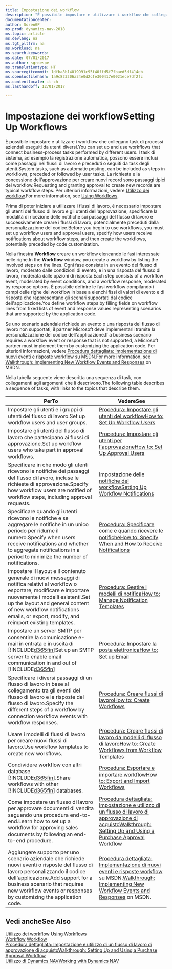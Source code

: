 ```yaml
---
title: Impostazione dei workflow
description: "È possibile impostare e utilizzare i workflow che collegano task di processi aziendali eseguiti da utenti diversi. I task di sistema, ad esempio la registrazione automatica, possono essere inclusi come passaggi nei flussi di lavoro e preceduti o seguiti da task degli utenti. La richiesta e la concessione dell'approvazione per creare nuovi record sono passaggi tipici del workflow."
documentationcenter: 
author: SorenGP
ms.prod: dynamics-nav-2018
ms.topic: article
ms.devlang: na
ms.tgt_pltfrm: na
ms.workload: na
ms.search.keywords: 
ms.date: 07/01/2017
ms.author: sgroespe
ms.translationtype: HT
ms.sourcegitcommit: 1dfba8b14019991c95f40ffd5f7fbaed5df414eb
ms.openlocfilehash: 1a9c823206a34e0d2cfe300417e0021ece7df2fc
ms.contentlocale: it-ch
ms.lasthandoff: 12/01/2017

---
```

# <a name="setting-up-workflows"></a><span data-ttu-id="7a466-105">Impostazione dei workflow</span><span class="sxs-lookup"><span data-stu-id="7a466-105">Setting Up Workflows</span></span>
<span data-ttu-id="7a466-106">È possibile impostare e utilizzare i workflow che collegano task di processi aziendali eseguiti da utenti diversi.</span><span class="sxs-lookup"><span data-stu-id="7a466-106">You can set up and use workflows that connect business-process tasks performed by different users.</span></span> <span data-ttu-id="7a466-107">I task di sistema, ad esempio la registrazione automatica, possono essere inclusi come passaggi nei flussi di lavoro e preceduti o seguiti da task degli utenti.</span><span class="sxs-lookup"><span data-stu-id="7a466-107">System tasks, such as automatic posting, can be included as steps in workflows, preceded or followed by user tasks.</span></span> <span data-ttu-id="7a466-108">La richiesta e la concessione dell'approvazione per creare nuovi record sono passaggi tipici del workflow.</span><span class="sxs-lookup"><span data-stu-id="7a466-108">Requesting and granting approval to create new records are typical workflow steps.</span></span> <span data-ttu-id="7a466-109">Per ulteriori informazioni, vedere [Utilizzo dei workflow](across-use-workflows.md).</span><span class="sxs-lookup"><span data-stu-id="7a466-109">For more information, see [Using Workflows](across-use-workflows.md).</span></span>  

 <span data-ttu-id="7a466-110">Prima di poter iniziare a utilizzare i flussi di lavoro, è necessario impostare gli utenti del flusso di lavoro e gli utenti dell'approvazione, specificare la modalità di ricezione delle notifiche sui passaggi del flusso di lavoro e successivamente creare i flussi di lavoro, potenzialmente preceduti dalla personalizzazione del codice.</span><span class="sxs-lookup"><span data-stu-id="7a466-110">Before you begin to use workflows, you must set up workflow users and approval users, specify how users receive notifications about workflow steps, and then create the workflows, potentially preceded by code customization.</span></span>  

 <span data-ttu-id="7a466-111">Nella finestra **Workflow** creare un workflow elencando le fasi interessate nelle righe.</span><span class="sxs-lookup"><span data-stu-id="7a466-111">In the **Workflow** window, you create a workflow by listing the involved steps on the lines.</span></span> <span data-ttu-id="7a466-112">Ogni fase consiste in un evento del flusso di lavoro, moderato dalle condizioni di evento, e in una risposta del flusso di lavoro, moderata dalle opzioni di risposta.</span><span class="sxs-lookup"><span data-stu-id="7a466-112">Each step consists of a workflow event, moderated by event conditions, and a workflow response, moderated by response options.</span></span> <span data-ttu-id="7a466-113">È possibile definire le fasi workflow compilando i campi delle righe del workflow in base a elenchi fissi di valori di evento e di risposta che rappresentano gli scenari supportati dal codice dell'applicazione.</span><span class="sxs-lookup"><span data-stu-id="7a466-113">You define workflow steps by filling fields on workflow lines from fixed lists of event and response values representing scenarios that are supported by the application code.</span></span>  

 <span data-ttu-id="7a466-114">Se uno scenario aziendale richiede un evento o una risposta del flusso di lavoro non supportati, il partner Microsoft deve implementarli tramite la personalizzazione del codice dell'applicazione.</span><span class="sxs-lookup"><span data-stu-id="7a466-114">If a business scenario requires a workflow event or response that is not supported, a Microsoft partner must implement them by customizing the application code.</span></span> <span data-ttu-id="7a466-115">Per ulteriori informazioni, vedere [Procedura dettagliata: Implementazione di nuovi eventi e risposte workflow](https://msdn.microsoft.com/en-us/library/mt574349.aspx) su MSDN.</span><span class="sxs-lookup"><span data-stu-id="7a466-115">For more information, see [Walkthrough: Implementing New Workflow Events and Responses](https://msdn.microsoft.com/en-us/library/mt574349.aspx) on MSDN.</span></span>

 <span data-ttu-id="7a466-116">Nella tabella seguente viene descritta una sequenza di task, con collegamenti agli argomenti che li descrivono.</span><span class="sxs-lookup"><span data-stu-id="7a466-116">The following table describes a sequence of tasks, with links to the topics that describe them.</span></span>  

|<span data-ttu-id="7a466-117">**Per**</span><span class="sxs-lookup"><span data-stu-id="7a466-117">**To**</span></span>|<span data-ttu-id="7a466-118">**Vedere**</span><span class="sxs-lookup"><span data-stu-id="7a466-118">**See**</span></span>|  
|------------|-------------|  
|<span data-ttu-id="7a466-119">Impostare gli utenti e i gruppi di utenti del flusso di lavoro.</span><span class="sxs-lookup"><span data-stu-id="7a466-119">Set up workflow users and user groups.</span></span>|[<span data-ttu-id="7a466-120">Procedura: Impostare gli utenti del workflow</span><span class="sxs-lookup"><span data-stu-id="7a466-120">How to: Set Up Workflow Users</span></span>](across-how-to-set-up-workflow-users.md)|  
|<span data-ttu-id="7a466-121">Impostare gli utenti del flusso di lavoro che partecipano ai flussi di approvazione.</span><span class="sxs-lookup"><span data-stu-id="7a466-121">Set up workflow users who take part in approval workflows.</span></span>|[<span data-ttu-id="7a466-122">Procedura: Impostare gli utenti per l'approvazione</span><span class="sxs-lookup"><span data-stu-id="7a466-122">How to: Set Up Approval Users</span></span>](across-how-to-set-up-approval-users.md)|  
|<span data-ttu-id="7a466-123">Specificare in che modo gli utenti ricevono le notifiche dei passaggi del flusso di lavoro, incluse le richieste di approvazione.</span><span class="sxs-lookup"><span data-stu-id="7a466-123">Specify how workflow users are notified of workflow steps, including approval requests.</span></span>|[<span data-ttu-id="7a466-124">Impostazione delle notifiche del workflow</span><span class="sxs-lookup"><span data-stu-id="7a466-124">Setting Up Workflow Notifications</span></span>](across-setting-up-workflow-notifications.md)|  
|<span data-ttu-id="7a466-125">Specificare quando gli utenti ricevono le notifiche e se aggregare le notifiche in un unico periodo per ridurne il numero.</span><span class="sxs-lookup"><span data-stu-id="7a466-125">Specify when users receive notifications and whether to aggregate notifications in a period to minimize the number of notifications.</span></span>|[<span data-ttu-id="7a466-126">Procedura: Specificare come e quando ricevere le notifiche</span><span class="sxs-lookup"><span data-stu-id="7a466-126">How to: Specify When and How to Receive Notifications</span></span>](across-how-to-specify-when-and-how-to-receive-notifications.md)|  
|<span data-ttu-id="7a466-127">Impostare il layout e il contenuto generale di nuovi messaggi di notifica relativi al workflow o esportare, modificare e importare nuovamente i modelli esistenti.</span><span class="sxs-lookup"><span data-stu-id="7a466-127">Set up the layout and general content of new workflow notifications emails, or export, modify, and reimport existing templates.</span></span>|[<span data-ttu-id="7a466-128">Procedura: Gestire i modelli di notifica</span><span class="sxs-lookup"><span data-stu-id="7a466-128">How to: Manage Notification Templates</span></span>](across-how-to-manage-notification-templates.md)|  
|<span data-ttu-id="7a466-129">Impostare un server SMTP per consentire la comunicazione e-mail in entrata e in uscita di [!INCLUDE[d365fin](includes/d365fin_md.md)]</span><span class="sxs-lookup"><span data-stu-id="7a466-129">Set up an SMTP server to enable email communication in and out of [!INCLUDE[d365fin](includes/d365fin_md.md)]</span></span>|[<span data-ttu-id="7a466-130">Procedura: Impostare la posta elettronica</span><span class="sxs-lookup"><span data-stu-id="7a466-130">How to: Set up Email</span></span>](madeira-how-setup-email.md)|
|<span data-ttu-id="7a466-131">Specificare i diversi passaggi di un flusso di lavoro in base al collegamento tra gli eventi del flusso di lavoro e le risposte del flusso di lavoro.</span><span class="sxs-lookup"><span data-stu-id="7a466-131">Specify the different steps of a workflow by connection workflow events with workflow responses.</span></span>|[<span data-ttu-id="7a466-132">Procedura: Creare flussi di lavoro</span><span class="sxs-lookup"><span data-stu-id="7a466-132">How to: Create Workflows</span></span>](across-how-to-create-workflows.md)|  
|<span data-ttu-id="7a466-133">Usare i modelli di flussi di lavoro per creare nuovi flussi di lavoro.</span><span class="sxs-lookup"><span data-stu-id="7a466-133">Use workflow templates to create new workflows.</span></span>|[<span data-ttu-id="7a466-134">Procedura: Creare flussi di lavoro da modelli di flusso di lavoro</span><span class="sxs-lookup"><span data-stu-id="7a466-134">How to: Create Workflows from Workflow Templates</span></span>](across-how-to-create-workflows-from-workflow-templates.md)|  
|<span data-ttu-id="7a466-135">Condividere workflow con altri database [!INCLUDE[d365fin](includes/d365fin_md.md)].</span><span class="sxs-lookup"><span data-stu-id="7a466-135">Share workflows with other [!INCLUDE[d365fin](includes/d365fin_md.md)] databases.</span></span>|[<span data-ttu-id="7a466-136">Procedura: Esportare e importare workflow</span><span class="sxs-lookup"><span data-stu-id="7a466-136">How to: Export and Import Workflows</span></span>](across-how-to-export-and-import-workflows.md)|  
|<span data-ttu-id="7a466-137">Come impostare un flusso di lavoro per approvare documenti di vendita seguendo una procedura end-to-end.</span><span class="sxs-lookup"><span data-stu-id="7a466-137">Learn how to set up a workflow for approving sales documents by following an end-to-end procedure.</span></span>|[<span data-ttu-id="7a466-138">Procedura dettagliata: Impostazione e utilizzo di un flusso di lavoro di approvazione di acquisto</span><span class="sxs-lookup"><span data-stu-id="7a466-138">Walkthrough: Setting Up and Using a Purchase Approval Workflow</span></span>](walkthrough-setting-up-and-using-a-purchase-approval-workflow.md)|  
|<span data-ttu-id="7a466-139">Aggiungere supporto per uno scenario aziendale che richiede nuovi eventi o risposte del flusso di lavoro personalizzando il codice dell'applicazione.</span><span class="sxs-lookup"><span data-stu-id="7a466-139">Add support for a business scenario that requires new workflow events or responses by customizing the application code.</span></span>|<span data-ttu-id="7a466-140">[Procedura dettagliata: Implementazione di nuovi eventi e risposte workflow](https://msdn.microsoft.com/en-us/library/mt574349.aspx) su MSDN.</span><span class="sxs-lookup"><span data-stu-id="7a466-140">[Walkthrough: Implementing New Workflow Events and Responses](https://msdn.microsoft.com/en-us/library/mt574349.aspx) on MSDN.</span></span>|  

## <a name="see-also"></a><span data-ttu-id="7a466-141">Vedi anche</span><span class="sxs-lookup"><span data-stu-id="7a466-141">See Also</span></span>  
 <span data-ttu-id="7a466-142">[Utilizzo dei workflow](across-use-workflows.md) </span><span class="sxs-lookup"><span data-stu-id="7a466-142">[Using Workflows](across-use-workflows.md) </span></span>  
 <span data-ttu-id="7a466-143">[Workflow](across-workflow.md) </span><span class="sxs-lookup"><span data-stu-id="7a466-143">[Workflow](across-workflow.md) </span></span>  
 [<span data-ttu-id="7a466-144">Procedura dettagliata: Impostazione e utilizzo di un flusso di lavoro di approvazione di acquisto</span><span class="sxs-lookup"><span data-stu-id="7a466-144">Walkthrough: Setting Up and Using a Purchase Approval Workflow</span></span>](walkthrough-setting-up-and-using-a-purchase-approval-workflow.md)  
 [<span data-ttu-id="7a466-145">Utilizzo di Dynamics NAV</span><span class="sxs-lookup"><span data-stu-id="7a466-145">Working with Dynamics NAV</span></span>](ui-work-product.md)

